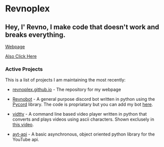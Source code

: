 # Revnoplex

## Hey, I' Revno, I make code that doesn't work and breaks everything.

[Webpage](https://revnoplex.github.io)

[Also Click Here](https://revnoplex.github.io/fun)

### Active Projects

This is a list of projects I am maintaining the most recently:

- [revnoplex.github.io](https://github.com/Revnoplex/revnoplex.github.io) - The repository for my webpage

- [Revnobot](https://github.com/Revnoplex/revnobot-public) - A general purpose discord bot written in python using the [Pycord](https://github.com/Pycord-Development/pycord) library. The code is propriatary but you can add my bot [here](https://revnoplex.github.io/bot).

- [vidtty](https://github.com/Revnoplex/vidtty) - A command line based video player written in python that converts and plays videos using ascii characters. Shown exclusely in [this video](https://www.youtube.com/watch?v=OSnveMc77ss).

- [ayt-api](https://github.com/Revnoplex/ayt-api) - A basic asynchronous, object oriented python library for the YouTube api.
 


<!--
**Revnoplex/Revnoplex** is a ✨ _special_ ✨ repository because its `README.md` (this file) appears on your GitHub profile.

Here are some ideas to get you started:

- 🔭 I’m currently working on ...
- 🌱 I’m currently learning ...
- 👯 I’m looking to collaborate on ...
- 🤔 I’m looking for help with ...
- 💬 Ask me about ...
- 📫 How to reach me: ...
- 😄 Pronouns: ...
- ⚡ Fun fact: ...
-->
